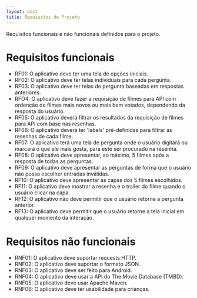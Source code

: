 ```yaml
---
layout: post
title: Requisitos de Projeto
---
```


Requisitos funcionais e não funcionais definidos para o projeto.

# Requisitos funcionais

- RF01: O aplicativo deve ter uma tela de opções iniciais.
- RF02: O aplicativo deve ter telas individuais para cada pergunta.
- RF03: O aplicativo deve ter telas de pergunta baseadas em respostas anteriores.
- RFO4: O aplicativo deve fazer a requisição de filmes para API com ordenção de filmes mais novos ou mais bem votados, dependendo da resposta do usuário.
- RF05: O aplicativo deverá filtrar os resultados da requisição de filmes para API com base nas resenhas.
- RF06: O aplicativo deverá ter 'labels' pré-definidas para filtrar as resenhas de cada filme.
- RF07: O aplicativo terá uma tela de pergunta onde o usuário digitará ou marcará o que ele mais gosta, para este ser procurado na resenha.
- RF08: O aplicativo deve apresentar, ao máximo, 5 filmes após a resposta de todas as perguntas.
- RF09: O aplicativo deve apresentar as perguntas de forma que o usuário não possa escolher entradas inválidas.
- RF10: O aplicativo deve apresentar as capas dos 5 filmes escolhidos.
- RF11: O aplicativo deve mostrar a resenha e o trailer do filme quando o usuário clicar na capa.
- RF12: O aplicativo não deve permitir que o usuário retorne a pergunta anterior.
- RF13: O aplicativo deve permitir que o usuário retorne a tela inicial em qualquer momento da interação.



# Requisitos não funcionais

- RNF01: O aplicativo deve suportar requests HTTP.
- RNF02: O aplicativo deve suportar o formato JSON.
- RNF03: O aplicativo deve ser feito para Android.
- RNF04: O aplicativo deve usar a API do The Movie Database (TMBD).
- RNF05: O aplicativo deve usar Apache Maven.
- RNF06: O aplicativo deve ter usabilidade para crianças.

